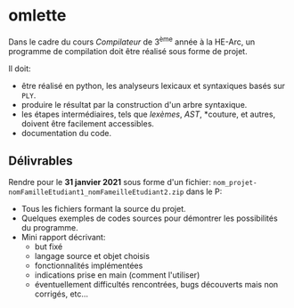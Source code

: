 # omlette
Dans le cadre du cours *Compilateur* de 3<sup>ème</sup> année à la HE-Arc, un programme de compilation doit être réalisé sous forme de projet. 

Il doit:
- être réalisé en python, les analyseurs lexicaux et syntaxiques basés sur `PLY`.
- produire le résultat par la construction d'un arbre syntaxique.
- les étapes intermédiaires, tels que *lexèmes*, *AST*, *couture, et autres, doivent être facilement accessibles.
- documentation du code.

## Délivrables

Rendre pour le **31 janvier 2021** sous forme d'un fichier:
`nom_projet-nomFamilleEtudiant1_nomFameilleEtudiant2.zip` dans le P:
- Tous les fichiers formant la source du projet.
- Quelques exemples de codes sources pour démontrer les possibilités du programme.
- Mini rapport décrivant:
  - but fixé
  - langage source et objet choisis
  - fonctionnalités implémentées
  - indications prise en main (comment l'utiliser)
  - éventuellement difficultés rencontrées, bugs découverts mais non corrigés, etc...

